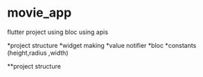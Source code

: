 # movie_app

flutter project using bloc using apis

*project structure
*widget making
*value notifier
*bloc
*constants (height,radius ,width)

**project structure
